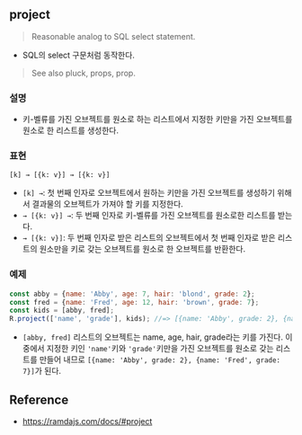## project
> Reasonable analog to SQL select statement.
- SQL의 select 구문처럼 동작한다.

> See also pluck, props, prop.

### 설명
- 키-벨류를 가진 오브젝트를 원소로 하는 리스트에서 지정한 키만을 가진 오브젝트를 원소로 한 리스트를 생성한다.

### 표현
```
[k] → [{k: v}] → [{k: v}]
```
- `[k] →`: 첫 번째 인자로 오브젝트에서 원하는 키만을 가진 오브젝트를 생성하기 위해서 결과물의 오브젝트가 가져야 할 키를 지정한다.
- `→ [{k: v}] →`: 두 번째 인자로 키-벨류를 가진 오브젝트를 원소로한 리스트를 받는다.
- `→ [{k: v}]`: 두 번째 인자로 받은 리스트의 오브젝트에서 첫 번째 인자로 받은 리스트의 원소만을 키로 갖는 오브젝트를 원소로 한 오브젝트를 반환한다.

### 예제
```js
const abby = {name: 'Abby', age: 7, hair: 'blond', grade: 2};
const fred = {name: 'Fred', age: 12, hair: 'brown', grade: 7};
const kids = [abby, fred];
R.project(['name', 'grade'], kids); //=> [{name: 'Abby', grade: 2}, {name: 'Fred', grade: 7}]
```
- `[abby, fred]` 리스트의 오브젝트는 name, age, hair, grade라는 키를 가진다. 이 중에서 지정한 키인 `'name'`키와 `'grade'`키만을 가진 오브젝트를 원소로 갖는 리스트를 만들어 내므로 `[{name: 'Abby', grade: 2}, {name: 'Fred', grade: 7}]`가 된다.

## Reference
- https://ramdajs.com/docs/#project
